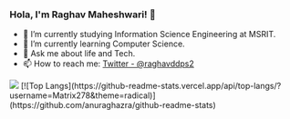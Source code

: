 ### Hola, I'm Raghav Maheshwari! 👋

- 🔭 I’m currently studying Information Science Engineering at MSRIT.
- 🌱 I’m currently learning Computer Science.
- 💬 Ask me about life and Tech.
- 📫 How to reach me: [Twitter - @raghavddps2](https://twitter.com/raghavddps2)


<img src="https://github-readme-stats.vercel.app/api?username=raghavddps2&&show_icons=true&title_color=ffffff&icon_color=bb2acf&text_color=daf7dc&bg_color=191919">
[![Top Langs](https://github-readme-stats.vercel.app/api/top-langs/?username=Matrix278&theme=radical)](https://github.com/anuraghazra/github-readme-stats)
